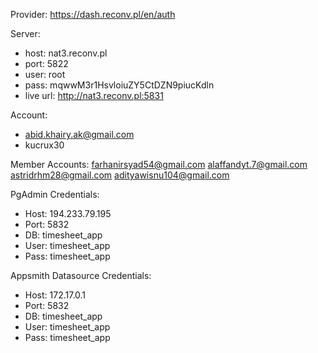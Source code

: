 Provider: https://dash.reconv.pl/en/auth

Server:
- host: nat3.reconv.pl
- port: 5822
- user: root
- pass: mqwwM3r1HsvloiuZY5CtDZN9piucKdln
- live url: http://nat3.reconv.pl:5831

Account:
- abid.khairy.ak@gmail.com
- kucrux30

Member Accounts:
farhanirsyad54@gmail.com
alaffandyt.7@gmail.com
astridrhm28@gmail.com
adityawisnu104@gmail.com


PgAdmin Credentials:
- Host: 194.233.79.195
- Port: 5832
- DB: timesheet_app
- User: timesheet_app
- Pass: timesheet_app


Appsmith Datasource Credentials:
- Host: 172.17.0.1
- Port: 5832
- DB: timesheet_app
- User: timesheet_app
- Pass: timesheet_app